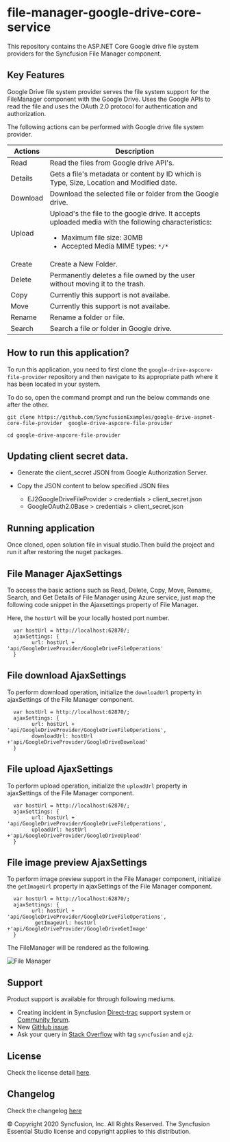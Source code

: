 # file-manager-google-drive-core-service

This repository contains the ASP.NET Core Google drive file system providers for the Syncfusion File Manager component.

## Key Features

Google Drive file system provider serves the file system support for the FileManager component with the Google Drive. Uses the Google APIs to read the file and uses the OAuth 2.0 protocol for authentication and authorization.

The following actions can be performed with Google drive file system provider.

| **Actions** | **Description** |
| --- | --- |
| Read      | Read the files from Google drive API's. |
| Details   | Gets a file's metadata or content by ID which is Type, Size, Location and Modified date. |
| Download  | Download the selected file or folder from the Google drive. |
| Upload    | Upload's the file to the google drive. It accepts uploaded media with the following characteristics: <ul><li>Maximum file size:  30MB</li><li>Accepted Media MIME types: `*/*` </li></ul> |
| Create    | Create a New Folder. |
| Delete    | Permanently deletes a file owned by the user without moving it to the trash. |
| Copy      | Currently this support is not availabe. |
| Move      | Currently this support is not availabe. |
| Rename    | Rename a folder or file. |
| Search    | Search a file or folder in Google drive. |

## How to run this application?

To run this application, you need to first clone the `google-drive-aspcore-file-provider` repository and then navigate to its appropriate path where it has been located in your system.

To do so, open the command prompt and run the below commands one after the other.

```
git clone https://github.com/SyncfusionExamples/google-drive-aspnet-core-file-provider  google-drive-aspcore-file-provider

cd google-drive-aspcore-file-provider

```

## Updating client secret data.

* Generate the client_secret JSON from Google Authorization Server.

* Copy the JSON content to below specified JSON files
    
    * EJ2GoogleDriveFileProvider > credentials > client_secret.json
    * GoogleOAuth2.0Base > credentials > client_secret.json

## Running application

Once cloned, open solution file in visual studio.Then build the project and run it after restoring the nuget packages.

## File Manager AjaxSettings

To access the basic actions such as Read, Delete, Copy, Move, Rename, Search, and Get Details of File Manager using Azure service, just map the following code snippet in the Ajaxsettings property of File Manager.

Here, the `hostUrl` will be your locally hosted port number.

```
  var hostUrl = http://localhost:62870/;
  ajaxSettings: {
        url: hostUrl + 'api/GoogleDriveProvider/GoogleDriveFileOperations'
  }
```

## File download AjaxSettings

To perform download operation, initialize the `downloadUrl` property in ajaxSettings of the File Manager component.

```
  var hostUrl = http://localhost:62870/;
  ajaxSettings: {
        url: hostUrl + 'api/GoogleDriveProvider/GoogleDriveFileOperations',
        downloadUrl: hostUrl +'api/GoogleDriveProvider/GoogleDriveDownload'
  }
```

## File upload AjaxSettings

To perform upload operation, initialize the `uploadUrl` property in ajaxSettings of the File Manager component.

```
  var hostUrl = http://localhost:62870/;
  ajaxSettings: {
        url: hostUrl + 'api/GoogleDriveProvider/GoogleDriveFileOperations',
        uploadUrl: hostUrl +'api/GoogleDriveProvider/GoogleDriveUpload'
  }
```

## File image preview AjaxSettings

To perform image preview support in the File Manager component, initialize the `getImageUrl` property in ajaxSettings of the File Manager component.

```
  var hostUrl = http://localhost:62870/;
  ajaxSettings: {
        url: hostUrl + 'api/GoogleDriveProvider/GoogleDriveFileOperations',
         getImageUrl: hostUrl +'api/GoogleDriveProvider/GoogleDriveGetImage'
  }
```

The FileManager will be rendered as the following.

![File Manager](https://ej2.syncfusion.com/products/images/file-manager/readme.gif)

## Support

Product support is available for through following mediums.

* Creating incident in Syncfusion [Direct-trac](https://www.syncfusion.com/support/directtrac/incidents?utm_source=npm&utm_campaign=filemanager) support system or [Community forum](https://www.syncfusion.com/forums/essential-js2?utm_source=npm&utm_campaign=filemanager).
* New [GitHub issue](https://github.com/syncfusion/ej2-javascript-ui-controls/issues/new).
* Ask your query in [Stack Overflow](https://stackoverflow.com/?utm_source=npm&utm_campaign=filemanager) with tag `syncfusion` and `ej2`.

## License

Check the license detail [here](https://github.com/syncfusion/ej2-javascript-ui-controls/blob/master/license).

## Changelog

Check the changelog [here](https://github.com/syncfusion/ej2-javascript-ui-controls/blob/master/controls/filemanager/CHANGELOG.md)

© Copyright 2020 Syncfusion, Inc. All Rights Reserved. The Syncfusion Essential Studio license and copyright applies to this distribution.
